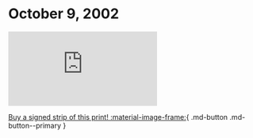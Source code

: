 # October 9, 2002

![](https://www.achewood.com/comic.php?date=10092002)

[Buy a signed strip of this print! :material-image-frame:](https://achewood-holiday-pop-up.myshopify.com/products/strip#10092002){ .md-button .md-button--primary }
